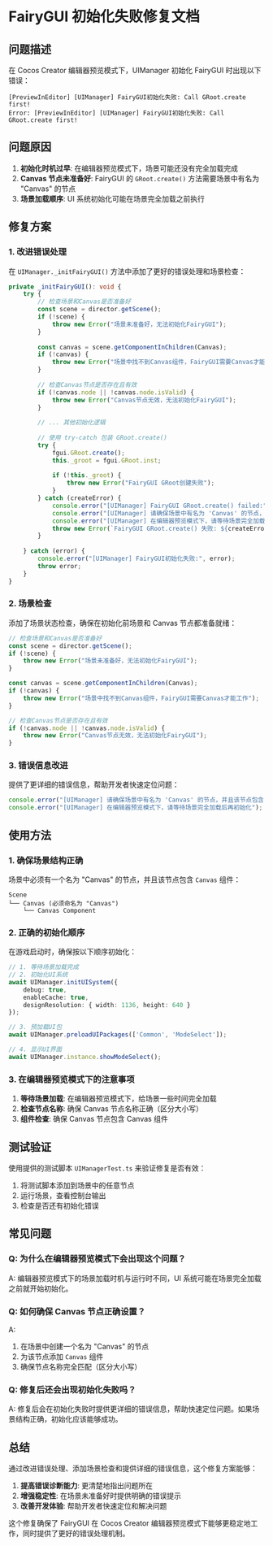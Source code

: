 # FairyGUI 初始化失败修复文档

## 问题描述

在 Cocos Creator 编辑器预览模式下，UIManager 初始化 FairyGUI 时出现以下错误：

```
[PreviewInEditor] [UIManager] FairyGUI初始化失败: Call GRoot.create first!
Error: [PreviewInEditor] [UIManager] FairyGUI初始化失败: Call GRoot.create first!
```

## 问题原因

1. **初始化时机过早**: 在编辑器预览模式下，场景可能还没有完全加载完成
2. **Canvas 节点未准备好**: FairyGUI 的 `GRoot.create()` 方法需要场景中有名为 "Canvas" 的节点
3. **场景加载顺序**: UI 系统初始化可能在场景完全加载之前执行

## 修复方案

### 1. 改进错误处理

在 `UIManager._initFairyGUI()` 方法中添加了更好的错误处理和场景检查：

```typescript
private _initFairyGUI(): void {
    try {
        // 检查场景和Canvas是否准备好
        const scene = director.getScene();
        if (!scene) {
            throw new Error("场景未准备好，无法初始化FairyGUI");
        }
        
        const canvas = scene.getComponentInChildren(Canvas);
        if (!canvas) {
            throw new Error("场景中找不到Canvas组件，FairyGUI需要Canvas才能工作");
        }
        
        // 检查Canvas节点是否存在且有效
        if (!canvas.node || !canvas.node.isValid) {
            throw new Error("Canvas节点无效，无法初始化FairyGUI");
        }
        
        // ... 其他初始化逻辑
        
        // 使用 try-catch 包装 GRoot.create()
        try {
            fgui.GRoot.create();
            this._groot = fgui.GRoot.inst;
            
            if (!this._groot) {
                throw new Error("FairyGUI GRoot创建失败");
            }
        } catch (createError) {
            console.error("[UIManager] FairyGUI GRoot.create() failed:", createError);
            console.error("[UIManager] 请确保场景中有名为 'Canvas' 的节点，并且该节点包含 Canvas 组件");
            console.error("[UIManager] 在编辑器预览模式下，请等待场景完全加载后再初始化");
            throw new Error(`FairyGUI GRoot.create() 失败: ${createError}`);
        }
        
    } catch (error) {
        console.error("[UIManager] FairyGUI初始化失败:", error);
        throw error;
    }
}
```

### 2. 场景检查

添加了场景状态检查，确保在初始化前场景和 Canvas 节点都准备就绪：

```typescript
// 检查场景和Canvas是否准备好
const scene = director.getScene();
if (!scene) {
    throw new Error("场景未准备好，无法初始化FairyGUI");
}

const canvas = scene.getComponentInChildren(Canvas);
if (!canvas) {
    throw new Error("场景中找不到Canvas组件，FairyGUI需要Canvas才能工作");
}

// 检查Canvas节点是否存在且有效
if (!canvas.node || !canvas.node.isValid) {
    throw new Error("Canvas节点无效，无法初始化FairyGUI");
}
```

### 3. 错误信息改进

提供了更详细的错误信息，帮助开发者快速定位问题：

```typescript
console.error("[UIManager] 请确保场景中有名为 'Canvas' 的节点，并且该节点包含 Canvas 组件");
console.error("[UIManager] 在编辑器预览模式下，请等待场景完全加载后再初始化");
```

## 使用方法

### 1. 确保场景结构正确

场景中必须有一个名为 "Canvas" 的节点，并且该节点包含 `Canvas` 组件：

```
Scene
└── Canvas (必须命名为 "Canvas")
    └── Canvas Component
```

### 2. 正确的初始化顺序

在游戏启动时，确保按以下顺序初始化：

```typescript
// 1. 等待场景加载完成
// 2. 初始化UI系统
await UIManager.initUISystem({
    debug: true,
    enableCache: true,
    designResolution: { width: 1136, height: 640 }
});

// 3. 预加载UI包
await UIManager.preloadUIPackages(['Common', 'ModeSelect']);

// 4. 显示UI界面
await UIManager.instance.showModeSelect();
```

### 3. 在编辑器预览模式下的注意事项

1. **等待场景加载**: 在编辑器预览模式下，给场景一些时间完全加载
2. **检查节点名称**: 确保 Canvas 节点名称正确（区分大小写）
3. **组件检查**: 确保 Canvas 节点包含 Canvas 组件

## 测试验证

使用提供的测试脚本 `UIManagerTest.ts` 来验证修复是否有效：

1. 将测试脚本添加到场景中的任意节点
2. 运行场景，查看控制台输出
3. 检查是否还有初始化错误

## 常见问题

### Q: 为什么在编辑器预览模式下会出现这个问题？

A: 编辑器预览模式下的场景加载时机与运行时不同，UI 系统可能在场景完全加载之前就开始初始化。

### Q: 如何确保 Canvas 节点正确设置？

A: 
1. 在场景中创建一个名为 "Canvas" 的节点
2. 为该节点添加 `Canvas` 组件
3. 确保节点名称完全匹配（区分大小写）

### Q: 修复后还会出现初始化失败吗？

A: 修复后会在初始化失败时提供更详细的错误信息，帮助快速定位问题。如果场景结构正确，初始化应该能够成功。

## 总结

通过改进错误处理、添加场景检查和提供详细的错误信息，这个修复方案能够：

1. **提高错误诊断能力**: 更清楚地指出问题所在
2. **增强稳定性**: 在场景未准备好时提供明确的错误提示
3. **改善开发体验**: 帮助开发者快速定位和解决问题

这个修复确保了 FairyGUI 在 Cocos Creator 编辑器预览模式下能够更稳定地工作，同时提供了更好的错误处理机制。
